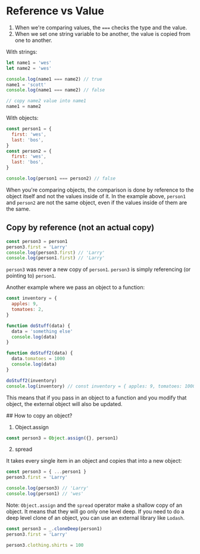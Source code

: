 # Reference vs Value

1. When we're comparing values, the `===` checks the type and the value.
2. When we set one string variable to be another, the value is copied from one to another.

With strings:

```js
let name1 = 'wes'
let name2 = 'wes'

console.log(name1 === name2) // true
name1 = 'scott'
console.log(name1 === name2) // false

// copy name2 value into name1
name1 = name2
```

With objects:

```js
const person1 = {
  first: 'wes',
  last: 'bos',
}
const person2 = {
  first: 'wes',
  last: 'bos',
}

console.log(person1 === person2) // false
```

When you're comparing objects, the comparison is done by reference to the object itself and not the values inside of it.
In the example above, `person1` and `person2` are not the same object, even if the values inside of them are the same.

## Copy by reference (not an actual copy)

```js
const person3 = person1
person3.first = 'Larry'
console.log(person3.first) // 'Larry'
console.log(person1.first) // 'Larry'
```

`person3` was never a new copy of `person1`.
`person3` is simply referencing (or pointing to) `person1`.

Another example where we pass an object to a function:

```js
const inventory = {
  apples: 9,
  tomatoes: 2,
}

function doStuff(data) {
  data = 'something else'
  console.log(data)
}

function doStuff2(data) {
  data.tomatoes = 1000
  console.log(data)
}

doStuff2(inventory)
console.log(inventory) // const inventory = { apples: 9, tomatoes: 1000 }
```

This means that if you pass in an object to a function and you modify that object, the external object will also be updated.

## How to copy an object?

1. Object.assign

```js
const person3 = Object.assign({}, person1)
```

2. spread

It takes every single item in an object and copies that into a new object:

```js
const person3 = { ...person1 }
person3.first = 'Larry'

console.log(person3) // 'Larry'
console.log(person1) // 'wes'
```

Note: `Object.assign` and the `spread` operator make a shallow copy of an object. It means that they will go only one level deep. If you need to do a deep level clone of an object, you can use an external library like `Lodash`.

```js
const person3 = _.cloneDeep(person1)
person3.first = 'Larry'

person3.clothing.shirts = 100
```
